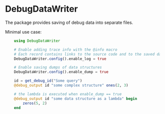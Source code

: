 # DebugDataWriter

The package provides saving of debug data into separate files. 

Minimal use case:
```julia
    using DebugDataWriter

    # Enable adding trace info with the @info macro
    # Each record contains links to the source code and to the saved data file 
    DebugDataWriter.config().enable_log = true

    # Enable saving dumps of data structures
    DebugDataWriter.config().enable_dump = true

    id = get_debug_id("Some query")
    @debug_output id "some complex structure" ones(2, 3)

    # the lambda is executed when enable_dump == true
    @debug_output id "some data structure as a lambda" begin
        zeros(5, 2)
    end
```
